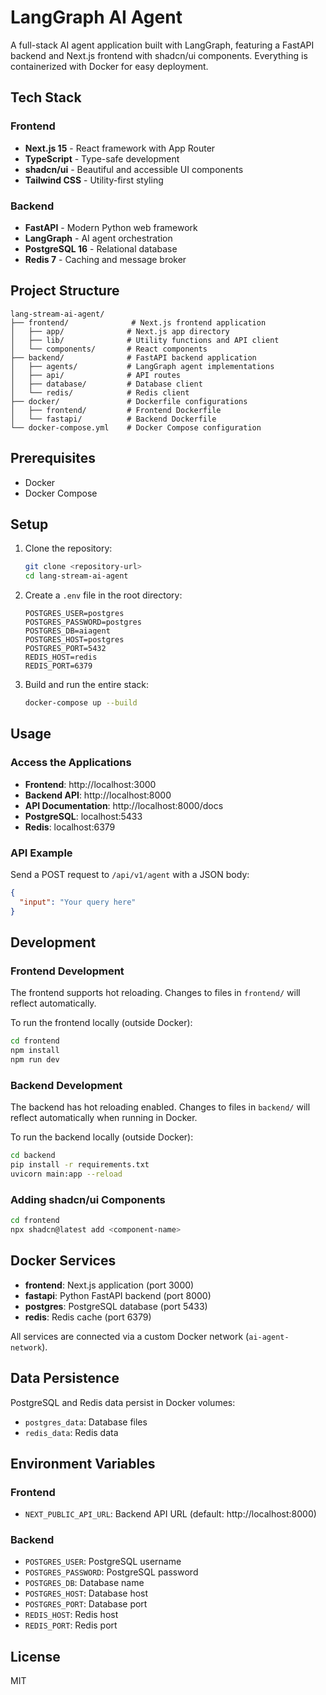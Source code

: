 # LangGraph AI Agent

A full-stack AI agent application built with LangGraph, featuring a FastAPI backend and Next.js frontend with shadcn/ui components. Everything is containerized with Docker for easy deployment.

## Tech Stack

### Frontend
- **Next.js 15** - React framework with App Router
- **TypeScript** - Type-safe development
- **shadcn/ui** - Beautiful and accessible UI components
- **Tailwind CSS** - Utility-first styling

### Backend
- **FastAPI** - Modern Python web framework
- **LangGraph** - AI agent orchestration
- **PostgreSQL 16** - Relational database
- **Redis 7** - Caching and message broker

## Project Structure

```
lang-stream-ai-agent/
├── frontend/              # Next.js frontend application
│   ├── app/              # Next.js app directory
│   ├── lib/              # Utility functions and API client
│   └── components/       # React components
├── backend/              # FastAPI backend application
│   ├── agents/           # LangGraph agent implementations
│   ├── api/              # API routes
│   ├── database/         # Database client
│   └── redis/            # Redis client
├── docker/               # Dockerfile configurations
│   ├── frontend/         # Frontend Dockerfile
│   └── fastapi/          # Backend Dockerfile
└── docker-compose.yml    # Docker Compose configuration
```

## Prerequisites

- Docker
- Docker Compose

## Setup

1. Clone the repository:
   ```bash
   git clone <repository-url>
   cd lang-stream-ai-agent
   ```

2. Create a `.env` file in the root directory:
   ```env
   POSTGRES_USER=postgres
   POSTGRES_PASSWORD=postgres
   POSTGRES_DB=aiagent
   POSTGRES_HOST=postgres
   POSTGRES_PORT=5432
   REDIS_HOST=redis
   REDIS_PORT=6379
   ```

3. Build and run the entire stack:
   ```bash
   docker-compose up --build
   ```

## Usage

### Access the Applications

- **Frontend**: http://localhost:3000
- **Backend API**: http://localhost:8000
- **API Documentation**: http://localhost:8000/docs
- **PostgreSQL**: localhost:5433
- **Redis**: localhost:6379

### API Example

Send a POST request to `/api/v1/agent` with a JSON body:
```json
{
  "input": "Your query here"
}
```

## Development

### Frontend Development

The frontend supports hot reloading. Changes to files in `frontend/` will reflect automatically.

To run the frontend locally (outside Docker):
```bash
cd frontend
npm install
npm run dev
```

### Backend Development

The backend has hot reloading enabled. Changes to files in `backend/` will reflect automatically when running in Docker.

To run the backend locally (outside Docker):
```bash
cd backend
pip install -r requirements.txt
uvicorn main:app --reload
```

### Adding shadcn/ui Components

```bash
cd frontend
npx shadcn@latest add <component-name>
```

## Docker Services

- **frontend**: Next.js application (port 3000)
- **fastapi**: Python FastAPI backend (port 8000)
- **postgres**: PostgreSQL database (port 5433)
- **redis**: Redis cache (port 6379)

All services are connected via a custom Docker network (`ai-agent-network`).

## Data Persistence

PostgreSQL and Redis data persist in Docker volumes:
- `postgres_data`: Database files
- `redis_data`: Redis data

## Environment Variables

### Frontend
- `NEXT_PUBLIC_API_URL`: Backend API URL (default: http://localhost:8000)

### Backend
- `POSTGRES_USER`: PostgreSQL username
- `POSTGRES_PASSWORD`: PostgreSQL password
- `POSTGRES_DB`: Database name
- `POSTGRES_HOST`: Database host
- `POSTGRES_PORT`: Database port
- `REDIS_HOST`: Redis host
- `REDIS_PORT`: Redis port

## License

MIT
